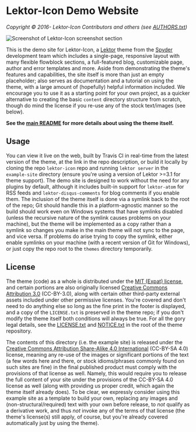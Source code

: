 # Lektor-Icon Demo Website

*Copyright © 2016- Lektor-Icon Contributors and others (see [AUTHORS.txt](https://github.com/spyder-ide/lektor-icon/blob/master/AUTHORS.txt))*

![Screenshot of Lektor-Icon screenshot section](../images/mainpage-screenshots.png)

This is the demo site for Lektor-Icon, a [Lektor](https://www.getlektor.com) theme from the [Spyder](https:///www.spyder-ide.org) development team which includes a single-page, responsive layout with many flexible flowblock sections, a full-featured blog, customizable page, author and error templates and more.
Aside from demonstrating the theme's features and capabilities, the site itself is more than just an empty placeholder; also serves as documentation and a tutorial on using the theme, with a large amount of (hopefully) helpful information included.
We encourage you to use it as a starting point for your own project, as a quicker alternative to creating the basic ``content`` directory structure from scratch, though do mind the license if you re-use any of the stock text/images (see below).

**See the [main README](https://github.com/spyder-ide/lektor-icon/blob/master/README.md) for more details about using the theme itself.**



## Usage

You can view it live on the web, built by Travis CI in real-time from the latest version of the theme, at the link in the repo description, or build it locally by cloning the repo ``lektor-icon`` repo and running ``lektor server`` in the ``example-site`` directory (ensure you're using a version of Lektor >=3.1 for theme support).
The demo site is designed to work without the need for any plugins by default, although it includes built-in support for ``lektor-atom`` for RSS feeds and ``lektor-disqus-comments`` for blog comments if you enable them.
The inclusion of the theme itself is done via a symlink back to the root of the repo; Git should handle this in a platform-agnostic manner so the build should work even on Windows systems that have symlinks disabled (unless the recursive nature of the symlink causes problems on your machine), but the theme will be implemented as a copy rather than a symlink so changes you make in the main theme will not sync to the page, and vice versa.
If problems do arise trying to copy the symlink, either enable symlinks on your machine (with a recent version of Git for Windows), or just copy the repo root to the ``themes`` directory temporarily.



## License

The theme (code) as a whole is distributed under the [MIT (Expat) license](https://opensource.org/licenses/MIT), and certain portions are also originally licensed [Creative Commons Attribution 3.0](https://creativecommons.org/licenses/by/3.0/) (CC-BY-3.0), along with certain other third-party external assets included under other permissive licenses.
You're covered and don't need to do anything else so long as the fine print in the footer is displayed, and a copy of the ``LICENSE.txt`` is preserved in the theme repo; if you don't modify the theme itself both conditions will always be true.
For all the gory legal details, see the [LICENSE.txt](https://github.com/spyder-ide/lektor-icon/blob/master/LICENSE.txt) and [NOTICE.txt](https://github.com/spyder-ide/lektor-icon/blob/master/NOTICE.txt) in the root of the theme repository.

The contents of this directory (i.e. the example site) is released under the [Creative Commons Attribution Share-Alike 4.0 International](https://creativecommons.org/licenses/by-sa/4.0/)  (CC-BY-SA 4.0) license, meaning any re-use of the images or significant portions of the text (a few words here and there, or stock idioms/phrases commonly found on such sites are fine) in the final published product must comply with the provisions of that license as well.
Namely, this would require you to release the full content of your site under the provisions of the CC-BY-SA 4.0 license as well (along with providing us proper credit, which again the theme itself already does).
To be clear, we expressly consider using this example site as a template to build your own, replacing any images and (non-structural/required) text with your own before release, to *not* qualify as a derivative work, and thus *not* invoke any of the terms of that license (the theme's license(s) still apply, of course, but you're already covered automatically just by using the theme).
